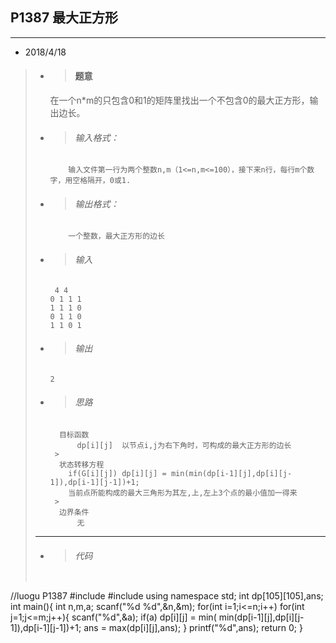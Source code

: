 ## P1387 最大正方形

---  
* 2018/4/18 
   
> * > #### 题意  
>      在一个n*m的只包含0和1的矩阵里找出一个不包含0的最大正方形，输出边长。    
> 
> * > ###### 输入格式：
>			输入文件第一行为两个整数n,m（1<=n,m<=100），接下来n行，每行m个数字，用空格隔开，0或1.
> * > ######  输出格式：
>			一个整数，最大正方形的边长
>
> * > ######  输入
>        4 4
>		0 1 1 1
>		1 1 1 0
>		0 1 1 0
>		1 1 0 1    
>        
> * > ######  输出
>		2
>
> * > ###### 思路
>		  目标函数
>			  dp[i][j] 	以节点i,j为右下角时，可构成的最大正方形的边长
>		 >
>		  状态转移方程
>		  	if(G[i][j]) dp[i][j] = min(min(dp[i-1][j],dp[i][j-1]),dp[i-1][j-1])+1;
>		  	当前点所能构成的最大三角形为其左,上,左上3个点的最小值加一得来
>		 >
>		  边界条件 
>			  无
>---       
> * > ###### 代码
>       
>   ```cpp
//luogu P1387
#include <cstdio>
#include <algorithm>
using namespace std;
int dp[105][105],ans;
int main(){
    int n,m,a;
    scanf("%d %d",&n,&m);
    for(int i=1;i<=n;i++)
        for(int j=1;j<=m;j++){
            scanf("%d",&a);
            if(a) dp[i][j] = min( min(dp[i-1][j],dp[i][j-1]),dp[i-1][j-1])+1;
            ans = max(dp[i][j],ans);
        }
    printf("%d",ans);
    return 0;
}
 ```